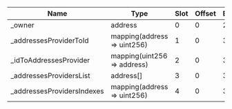 | Name                       | Type                        | Slot | Offset | Bytes | Contract                                                                                 |
|----------------------------|-----------------------------|------|--------|-------|------------------------------------------------------------------------------------------|
| _owner                     | address                     | 0    | 0      | 20    | src/downloads/mainnet/POOL_ADDRESSES_PROVIDER_REGISTRY.sol:PoolAddressesProviderRegistry |
| _addressesProviderToId     | mapping(address => uint256) | 1    | 0      | 32    | src/downloads/mainnet/POOL_ADDRESSES_PROVIDER_REGISTRY.sol:PoolAddressesProviderRegistry |
| _idToAddressesProvider     | mapping(uint256 => address) | 2    | 0      | 32    | src/downloads/mainnet/POOL_ADDRESSES_PROVIDER_REGISTRY.sol:PoolAddressesProviderRegistry |
| _addressesProvidersList    | address[]                   | 3    | 0      | 32    | src/downloads/mainnet/POOL_ADDRESSES_PROVIDER_REGISTRY.sol:PoolAddressesProviderRegistry |
| _addressesProvidersIndexes | mapping(address => uint256) | 4    | 0      | 32    | src/downloads/mainnet/POOL_ADDRESSES_PROVIDER_REGISTRY.sol:PoolAddressesProviderRegistry |
